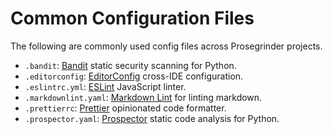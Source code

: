 # Common Configuration Files

The following are commonly used config files across Prosegrinder projects.

- `.bandit`: [Bandit](https://bandit.readthedocs.io/en/latest/) static security
  scanning for Python.
- `.editorconfig`: [EditorConfig](https://editorconfig.org/) cross-IDE
  configuration.
- `.eslintrc.yml`: [ESLint](https://eslint.org/) JavaScript linter.
- `.markdownlint.yaml`:
  [Markdown Lint](https://www.npmjs.com/package/markdownlint-cli) for linting
  markdown.
- `.prettierrc`: [Prettier](https://prettier.io/) opinionated code formatter.
- `.prospector.yaml`: [Prospector](https://prospector.landscape.io/en/master/)
  static code analysis for Python.
